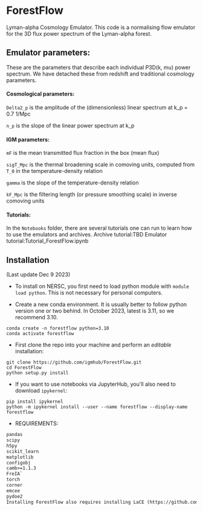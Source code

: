 # ForestFlow

Lyman-alpha Cosmology Emulator. This code is a normalising flow emulator for the 3D flux power spectrum of the Lyman-alpha forest.

## Emulator parameters:

These are the parameters that describe each individual P3D(k, mu) power spectrum. We have detached these from redshift and traditional cosmology parameters.

#### Cosmological parameters:

`Delta2_p` is the amplitude of the (dimensionless) linear spectrum at k_p = 0.7 1/Mpc

`n_p` is the slope of the linear power spectrum at k_p

#### IGM parameters:

`mF` is the mean transmitted flux fraction in the box (mean flux)

`sigT_Mpc` is the thermal broadening scale in comoving units, computed from `T_0` in the temperature-density relation

`gamma` is the slope of the temperature-density relation

`kF_Mpc` is the filtering length (or pressure smoothing scale) in inverse comoving units

#### Tutorials:

In the `Notebooks` folder, there are several tutorials one can run to learn how to use
the emulators and archives. 
Archive tutorial:TBD
Emulator tutorial:Tutorial_ForestFlow.ipynb


## Installation
(Last update Dec 9 2023)

- To install on NERSC, you first need to load python module with `module load python`. This is not necessary for personal computers. 

- Create a new conda environment. It is usually better to follow python version one or two behind. In October 2023, latest is 3.11, so we recommend 3.10.

```
conda create -n forestflow python=3.10
conda activate forestflow
```

- First clone the repo into your machine and perform an *editable* installation:

```
git clone https://github.com/igmhub/ForestFlow.git
cd ForestFlow
python setup.py install
``` 

- If you want to use notebooks via JupyterHub, you'll also need to download `ipykernel`:

```
pip install ipykernel
python -m ipykernel install --user --name forestflow --display-name forestflow
```

- REQUIREMENTS:

```numpy==1.24.4
pandas
scipy
h5py
scikit_learn
matplotlib
configobj
camb>=1.1.3
FreIA`
torch
corner
emcee
pydoe2
Ìnstalling ForestFlow also requires installing LaCE (https://github.com/igmhub/LaCE)```






